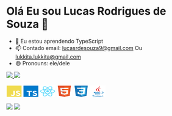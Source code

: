 <h1><strong>Olá Eu sou Lucas Rodrigues de Souza 👋</strong></h1>

- 🌱 Eu estou aprendendo TypeScript
- 📫 Contado email: lucasrdesouza9@gmail.com Ou lukkita.lukkita@gmail.com
- 😄 Pronouns: ele/dele
<div>
  <a href="https://github.com/VRLucas/github-readme-stats">
    <img aling="center" src="https://github-readme-stats.vercel.app/api?username=VRLucas">
  </a>
  <a href="https://github.com/VRLucas/github-readme-stats">
    <img aling="center" src="https://github-readme-stats.vercel.app/api/top-langs/?username=VRLucas&layout=compact">
  </a> 
</div>
<div style="display: inline_block"><br>
  <img align="center" alt="Js" height="30" width="40" src="https://raw.githubusercontent.com/devicons/devicon/master/icons/javascript/javascript-plain.svg">
  <img align="center" alt="Ts" height="30" width="40" src="https://raw.githubusercontent.com/devicons/devicon/master/icons/typescript/typescript-plain.svg">
  <img align="center" alt="React" height="30" width="40" src="https://raw.githubusercontent.com/devicons/devicon/master/icons/react/react-original.svg">
  <img align="center" alt="HTML" height="30" width="40" src="https://raw.githubusercontent.com/devicons/devicon/master/icons/html5/html5-original.svg">
  <img align="center" alt="CSS" height="30" width="40" src="https://raw.githubusercontent.com/devicons/devicon/master/icons/css3/css3-original.svg">
  <img align="center" alt="Java" height="30" width="40" src="https://raw.githubusercontent.com/devicons/devicon/master/icons/java/java-original.svg">
</div><br>
<div> 
  <a href="https://www.instagram.com/vulgo_ratin" target="_blank"><img src="https://img.shields.io/badge/-Instagram-%23E4405F?style=for-the-badge&logo=instagram&logoColor=white" target="_blank"></a>
  <a href="https://www.linkedin.com/in/lucas-souza-59514710a" target="_blank"><img src="https://img.shields.io/badge/-LinkedIn-%230077B5?style=for-the-badge&logo=linkedin&logoColor=white" target="_blank"></a> 
  
</div>
